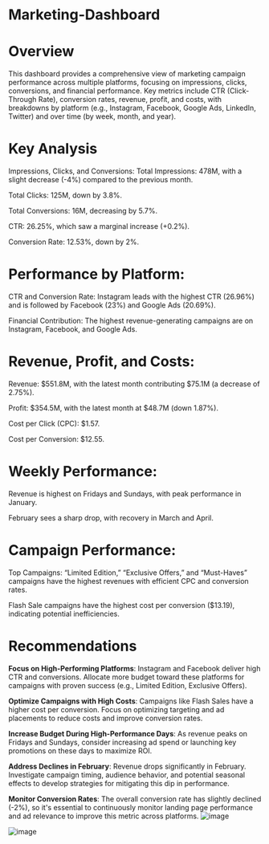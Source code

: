 # Marketing-Dashboard

# Overview
This dashboard provides a comprehensive view of marketing campaign performance across multiple platforms, focusing on impressions, clicks, conversions, and financial performance. Key metrics include CTR (Click-Through Rate), conversion rates, revenue, profit, and costs, with breakdowns by platform (e.g., Instagram, Facebook, Google Ads, LinkedIn, Twitter) and over time (by week, month, and year).

# Key Analysis
Impressions, Clicks, and Conversions:
Total Impressions: 478M, with a slight decrease (-4%) compared to the previous month.

Total Clicks: 125M, down by 3.8%.

Total Conversions: 16M, decreasing by 5.7%.

CTR: 26.25%, which saw a marginal increase (+0.2%).

Conversion Rate: 12.53%, down by 2%.

# Performance by Platform:
CTR and Conversion Rate: Instagram leads with the highest CTR (26.96%) and is followed by Facebook (23%) and Google Ads (20.69%).

Financial Contribution: The highest revenue-generating campaigns are on Instagram, Facebook, and Google Ads.

# Revenue, Profit, and Costs:
Revenue: $551.8M, with the latest month contributing $75.1M (a decrease of 2.75%).

Profit: $354.5M, with the latest month at $48.7M (down 1.87%).

Cost per Click (CPC): $1.57.

Cost per Conversion: $12.55.

# Weekly Performance:
Revenue is highest on Fridays and Sundays, with peak performance in January.

February sees a sharp drop, with recovery in March and April.

# Campaign Performance:
Top Campaigns: “Limited Edition,” “Exclusive Offers,” and “Must-Haves” campaigns have the highest revenues with efficient CPC and conversion rates.

Flash Sale campaigns have the highest cost per conversion ($13.19), indicating potential inefficiencies.

# Recommendations

**Focus on High-Performing Platforms**: Instagram and Facebook deliver high CTR and conversions. Allocate more budget toward these platforms for campaigns with proven success (e.g., Limited Edition, Exclusive Offers).

**Optimize Campaigns with High Costs**: Campaigns like Flash Sales have a higher cost per conversion. Focus on optimizing targeting and ad placements to reduce costs and improve conversion rates.

**Increase Budget During High-Performance Days**: As revenue peaks on Fridays and Sundays, consider increasing ad spend or launching key promotions on these days to maximize ROI.

**Address Declines in February**: Revenue drops significantly in February. Investigate campaign timing, audience behavior, and potential seasonal effects to develop strategies for mitigating this dip in performance.

**Monitor Conversion Rates**: The overall conversion rate has slightly declined (-2%), so it's essential to continuously monitor landing page performance and ad relevance to improve this metric across platforms.
![image](https://github.com/user-attachments/assets/ae840bd1-2377-4448-bcf2-c4c533ac3ba8)

![image](https://github.com/user-attachments/assets/7eff2462-0d1b-4863-8c05-ef58a1ee6485)


